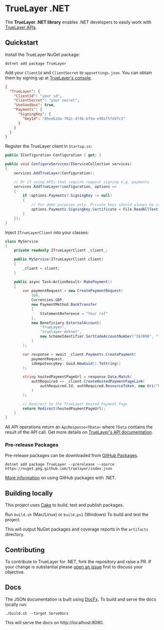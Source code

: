 # TrueLayer .NET

The **TrueLayer .NET library** enables .NET developers to easily work with [TrueLayer APIs](https://docs.truelayer.com/).

## Quickstart

Install the TrueLayer NuGet package:

```
dotnet add package TrueLayer
```

Add your `ClientId` and `ClientSecret` to `appsettings.json`. You can obtain them by signing up at [TrueLayer's console](https://console.truelayer.com/?auto=signup).


```json
{
  "TrueLayer": {
    "ClientId": "your id",
    "ClientSecret": "your secret",
    "UseSandbox": true,
    "Payments": {
      "SigningKey": {
        "KeyId": "85eeb2da-702c-4f4b-bf9a-e98af5fd47c3"
      }
    }
  }
}
```

Register the TrueLayer client in `Startup.cs`:

```c#
public IConfiguration Configuration { get; }

public void ConfigureServices(IServiceCollection services)
{
    services.AddTrueLayer(Configuration);

    // Or if using APIs that require request signing e.g. payments
    services.AddTrueLayer(configuration, options =>
    {
        if (options.Payments?.SigningKey != null)
        {
            // For demo purposes only. Private keys should always be stored securely
            options.Payments.SigningKey.Certificate = File.ReadAllText("ec512-private-key.pem");
        }
    });
}
```

Inject `ITrueLayerClient` into your classes:

```c#
class MyService
{
    private readonly ITrueLayerClient _client_;

    public MyService(ITrueLayerClient client)
    {
        _client = client;
    }

    public async Task<ActionResult> MakePayment()
    {
        var paymentRequest = new CreatePaymentRequest(
            100,
            Currencies.GBP,
            new PaymentMethod.BankTransfer
            {
                StatementReference = "Your ref"
            },
            new Beneficiary.ExternalAccount(
                "TrueLayer",
                "truelayer-dotnet",
                new SchemeIdentifier.SortCodeAccountNumber("567890", "12345678")
            )
        );

        var response = await _client.Payments.CreatePayment(
            paymentRequest, 
            idempotencyKey: Guid.NewGuid().ToString()
        );

        string hostedPaymentPageUrl = response.Data.Match(
            authRequired => _client.CreateHostedPaymentPageLink(
                authRequired.Id, authRequired.ResourceToken, new Uri("https://redirect.yourdomain.com")
            )
        );

        // Redirect to the TrueLayer Hosted Payment Page
        return Redirect(hostedPaymentPageUrl);
    }
}
```

All API operations return an `ApiResponse<TData>` where `TData` contains the result of the API call. Get more details on [TrueLayer's API documentation](https://docs.truelayer.com/).


### Pre-release Packages

Pre-release packages can be downloaded from [GitHub Packages](https://github.com/truelayer?tab=packages&repo_name=truelayer-dotnet).

```
dotnet add package TrueLayer --prerelease --source https://nuget.pkg.github.com/truelayer/index.json
```

[More information](https://docs.github.com/en/packages/guides/configuring-dotnet-cli-for-use-with-github-packages) on using GitHub packages with .NET.

## Building locally 

This project uses [Cake](https://cakebuild.net/) to build, test and publish packages. 

Run `build.sh` (Mac/Linux) or `build.ps1` (Windows) To build and test the project. 

This will output NuGet packages and coverage reports in the `artifacts` directory.

## Contributing

To contribute to TrueLayer for .NET, fork the repository and raise a PR. If your change is substantial please [open an issue](https://github.com/benfoster/o9d-json/issues) first to discuss your objective.

## Docs

The JSON documentation is built using [DocFx](https://dotnet.github.io/docfx/). To build and serve the docs locally run:

```
./build.sh --target ServeDocs
```

This will serve the docs on http://localhost:8080.

